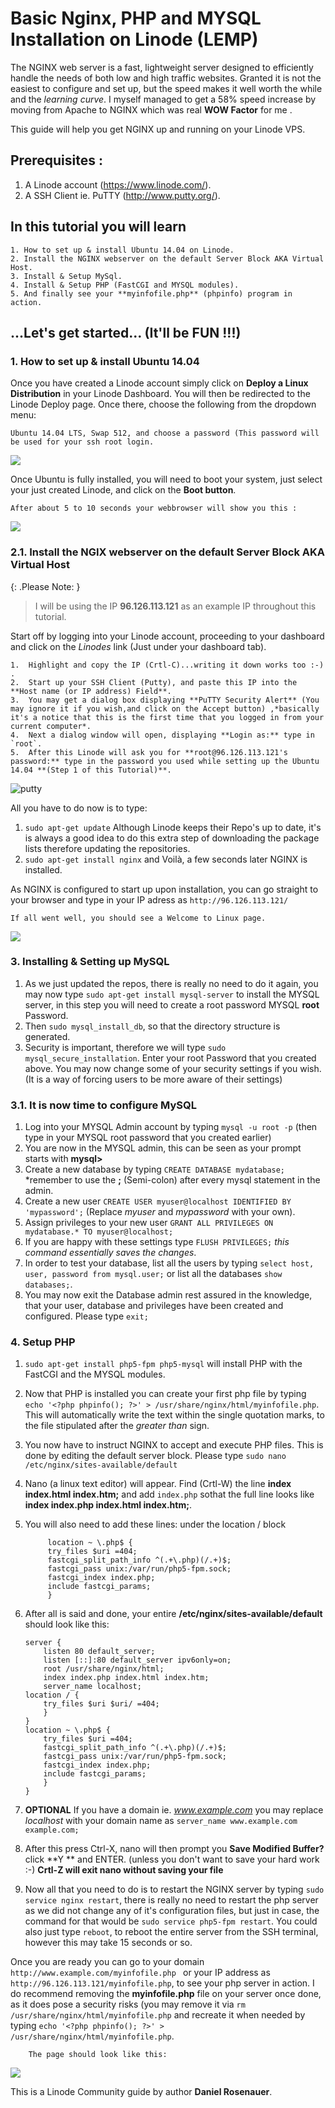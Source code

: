 # Basic Nginx, PHP and MYSQL Installation on Linode (LEMP)


The NGINX web server is a fast, lightweight server designed to efficiently handle the needs of both low and high traffic websites. Granted it is not the easiest to configure and set up, but the speed makes it well worth the while and the *learning curve*. I myself managed to get a 58% speed increase by moving from Apache to NGINX which was real **WOW Factor** for me . 

This guide will help you get NGINX up and running on your Linode VPS.

Prerequisites :
-------------

1. A Linode account (https://www.linode.com/).
2. A SSH Client ie. PuTTY (http://www.putty.org/).

In this tutorial you will learn
--------------------------------

	1. How to set up & install Ubuntu 14.04 on Linode.
	2. Install the NGINX webserver on the default Server Block AKA Virtual Host.
	3. Install & Setup MySql.
	4. Install & Setup PHP (FastCGI and MYSQL modules).
	5. And finally see your **myinfofile.php** (phpinfo) program in action.


## ...Let's get started... (It'll be FUN !!!)


### 1. How to set up & install Ubuntu 14.04

Once you have created a Linode account simply click on **Deploy a Linux Distribution** in your Linode Dashboard. You will then be redirected to the Linode Deploy page. Once there, choose the following from the dropdown menu:

	Ubuntu 14.04 LTS, Swap 512, and choose a password (This password will be used for your ssh root login.
    
![](http://thunderthrasher.com/deploy.png)

Once Ubuntu is fully installed, you will need to boot your system, just select your just created Linode, and click on the **Boot button**.

	After about 5 to 10 seconds your webbrowser will show you this :

![](http://thunderthrasher.com/installed.png)
        

### 2.1. Install the NGIX webserver on the default Server Block AKA Virtual Host

{: .Please Note: }
> 
> I will be using the IP **96.126.113.121** as an example IP throughout this tutorial.

Start off by logging into your Linode account, proceeding to your dashboard and click on the *Linodes* link (Just under your dashboard tab).

	1.  Highlight and copy the IP (Crtl-C)...writing it down works too :-) .
	2.  Start up your SSH Client (Putty), and paste this IP into the **Host name (or IP address) Field**.
    3.  You may get a dialog box displaying **PuTTY Security Alert** (You may ignore it if you wish,and click on the Accept button) ,*basically it's a notice that this is the first time that you logged in from your current computer*.
	4.  Next a dialog window will open, displaying **Login as:** type in `root`.
	5.  After this Linode will ask you for **root@96.126.113.121's password:** type in the password you used while setting up the Ubuntu 14.04 **(Step 1 of this Tutorial)**.

![putty](http://thunderthrasher.com/putty1.png)

All you have to do now is to type:

1. `sudo apt-get update` Although Linode keeps their Repo's up to date, it's is always a good idea to do this extra step of downloading the package lists therefore updating the repositories.
2. `sudo apt-get install nginx` and Voilà, a few seconds later NGINX is installed.

As NGINX is configured to start up upon installation, you can go straight to your browser and type in your IP adress as `http://96.126.113.121/`

	If all went well, you should see a Welcome to Linux page.
    
![](http://thunderthrasher.com/nginx1.png)
   
### 3. Installing & Setting up MySQL

1. As we just updated the repos, there is really no need to do it again, you may now type `sudo apt-get install mysql-server` to install the MYSQL server, in this step you will need to create a root password MYSQL **root** Password.
2. Then `sudo mysql_install_db`, so that the directory structure is generated.
3. Security is important, therefore we will type `sudo mysql_secure_installation`. Enter your root Password that you created above. You may now change some of your security settings if you wish. (It is a way of forcing users to be more aware of their settings)


### 3.1. It is now time to configure MySQL

1. Log into your MYSQL Admin account by typing `mysql -u root -p` (then type in your MYSQL root password that you created earlier)
2. You are now in the MYSQL admin, this can be seen as your prompt starts with **mysql>**
3. Create a new database by typing `CREATE DATABASE mydatabase;` *remember to use the **;** (Semi-colon) after every mysql statement in the admin.
4. Create a new user `CREATE USER myuser@localhost IDENTIFIED BY 'mypassword';` (Replace *myuser* and *mypassword* with your own).
5. Assign privileges to your new user `GRANT ALL PRIVILEGES ON mydatabase.* TO myuser@localhost;`
6. If you are happy with these settings type `FLUSH PRIVILEGES;` *this command essentially saves the changes*.
7. In order to test your database, list all the users by typing `select host, user, password from mysql.user;` or list all the databases `show databases;`.
8. You may now exit the Database admin rest assured in the knowledge, that your user, database and privileges have been created and configured. Please type `exit;`

### 4. Setup PHP

1. `sudo apt-get install php5-fpm php5-mysql` will install PHP with the FastCGI and the MYSQL modules.
2. Now that PHP is installed you can create your first php file by typing `echo '<?php phpinfo(); ?>' > /usr/share/nginx/html/myinfofile.php`. This will automatically write the text within the single quotation marks, to the file stipulated after the *greater than* sign.
3. You now have to instruct NGINX to accept and execute PHP files. This is done by editing the default server block. Please type `sudo nano /etc/nginx/sites-available/default`
4. Nano (a linux text editor) will appear. Find (Crtl-W) the line **index index.html index.htm;** and add `index.php` sothat the full line looks like **index index.php index.html index.htm;**.
5. You will also need to add these lines: under the location / block
    	
			location ~ \.php$ {
        	try_files $uri =404;
        	fastcgi_split_path_info ^(.+\.php)(/.+)$;
        	fastcgi_pass unix:/var/run/php5-fpm.sock;
        	fastcgi_index index.php;
        	include fastcgi_params;
    		}
        
6.  After all is said and done, your entire **/etc/nginx/sites-available/default** should look like this:

		server {
    		listen 80 default_server;
    		listen [::]:80 default_server ipv6only=on;
    		root /usr/share/nginx/html;
    		index index.php index.html index.htm;
    		server_name localhost;
		location / {
        	try_files $uri $uri/ =404;
    		}
    	}
    	location ~ \.php$ {
        	try_files $uri =404;
        	fastcgi_split_path_info ^(.+\.php)(/.+)$;
        	fastcgi_pass unix:/var/run/php5-fpm.sock;
        	fastcgi_index index.php;
        	include fastcgi_params;
	    	}
		}
        
7.  **OPTIONAL** If you have a domain ie. *www.example.com* you may replace *localhost* with your domain name as `server_name www.example.com example.com;`
8.  After this press Ctrl-X, nano will then prompt you **Save Modified Buffer?** click **Y ** and ENTER. (unless you don't want to save your hard work :-) **Crtl-Z will exit nano without saving your file**
9.  Now all that you need to do is to restart the NGINX server by typing `sudo service nginx restart`, there is really no need to restart the php server as we did not change any of it's configuration files, but just in case, the command for that would be `sudo service php5-fpm restart`. You could also just type `reboot`, to reboot the entire server from the SSH terminal, however this may take 15 seconds or so. 

Once you are ready you can go to your domain `http://www.example.com/myinfofile.php ` or your IP address as `http://96.126.113.121/myinfofile.php`, to see your php server in action. I do recommend removing the **myinfofile.php** file on your server once done, as it does pose a security risks (you may remove it via `rm /usr/share/nginx/html/myinfofile.php` and recreate it when needed by typing `echo '<?php phpinfo(); ?>' > /usr/share/nginx/html/myinfofile.php`.
		
       	The page should look like this:
        
![](http://thunderthrasher.com/phpini.png)

This is a Linode Community guide by author **Daniel Rosenauer**.
